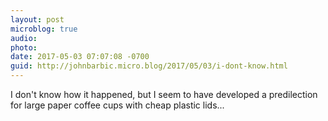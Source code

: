 ```yaml
---
layout: post
microblog: true
audio: 
photo: 
date: 2017-05-03 07:07:08 -0700
guid: http://johnbarbic.micro.blog/2017/05/03/i-dont-know.html
---
```

I don't know how it happened, but I seem to have developed a predilection for large paper coffee cups with cheap plastic lids...
